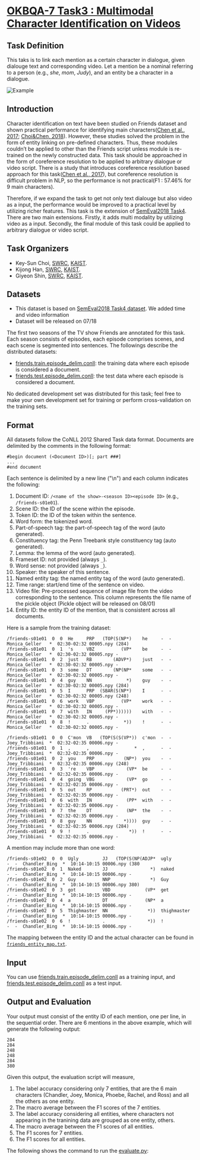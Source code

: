 # [OKBQA-7 Task3 : Multimodal Character Identification on Videos](http://7.okbqa.org/task/3)

## Task Definition
This taks is to link each mention as a certain character in dialogue, given dialouge text and corresponding video. 
Let a mention be a nominal referring to a person (e.g., *she*, *mom*, *Judy*), and an entity be a character in a dialogue.

![Example](https://image.ibb.co/fm4iP8/multi_modal_character_identification.png)

## Introduction
Character identification on text have been studied on Friends dataset and shown practical performance for identifying main characters([Chen et al., 2017](http://www.aclweb.org/anthology/K17-1023); [Choi&Chen, 2018](http://www.aclweb.org/anthology/S18-1007)).  However, these studies solved the problem in the form of entity linking on pre-defined characters. Thus, these modules couldn’t be applied to other than the Friends script unless module is re-trained on the newly constructed data. This task should be approached in the form of coreference resolution to be applied to arbitrary dialogue or video script. There is a study that introduces coreference resolution based approach for this task([Chen et al., 2017](http://www.aclweb.org/anthology/K17-1023)), but coreference resolution is difficult problem in NLP, so the performance is not practical(F1 : 57.46% for 9 main characters). 

Therefore, if we expand the task to get not only text dialouge but also video as a input, the performance would be improved to a practical level by utilizing richer features.  This task is the extension of [SemEval2018 Task4](https://github.com/emorynlp/semeval-2018-task4). There are two main extensions. Firstly, it adds multi modality by utilizing video as a input. Secondly, the final module of this task could be applied to arbitrary dialogue or video script.

## Task Organizers

* Key-Sun Choi, [SWRC](http://semanticweb.kaist.ac.kr/), [KAIST](http://www.kaist.edu).
* Kijong Han, [SWRC](http://semanticweb.kaist.ac.kr/), [KAIST](http://www.kaist.edu).
* Giyeon Shin, [SWRC](http://semanticweb.kaist.ac.kr/), [KAIST](http://www.kaist.edu).

## Datasets
* This dataset is based on [SemEval2018 Task4 dataset](https://github.com/emorynlp/semeval-2018-task4). We added time and video information
* Dataset will be released on 07/18

The first two seasons of the TV show Friends are annotated for this task. 
Each season consists of episodes, each episode comprises scenes, and each scene is segmented into sentences. 
The followings describe the distributed datasets:

* [friends.train.episode_delim.conll](data/friends.train.episode_delim.conll): the training data where each episode is considered a document.
* [friends.test.episode_delim.conll](data/friends.test.episode_delim.conll): the test data where each episode is considered a document.

No dedicated development set was distributed for this task; feel free to make your own development set for training or perform cross-validation on the training sets.

## Format
All datasets follow the CoNLL 2012 Shared Task data format.
Documents are delimited by the comments in the following format:

```
#begin document (<Document ID>)[; part ###]
...
#end document
```

Each sentence is delimited by a new line ("\n") and each column indicates the following:

1. Document ID: `/<name of the show>-<season ID><episode ID>` (e.g., `/friends-s01e01`).
1. Scene ID: the ID of the scene within the episode.
1. Token ID: the ID of the token within the sentence.
1. Word form: the tokenized word.
1. Part-of-speech tag: the part-of-speech tag of the word (auto generated).
1. Constituency tag: the Penn Treebank style constituency tag (auto generated).
1. Lemma: the lemma of the word (auto generated).
1. Frameset ID: not provided (always `_`).
1. Word sense: not provided (always `_`).
1. Speaker: the speaker of this sentence.
1. Named entity tag: the named entity tag of the word (auto generated).
1. Time range: start/end time of the sentence on video.
1. Video file: Pre-processed sequence of image file from the video corresponding to the sentence. This column represents the file name of the pickle object
(Pickle object will be released on 08/01)
1. Entity ID: the entity ID of the mention, that is consistent across all documents.

Here is a sample from the training dataset:

```
/friends-s01e01  0  0  He     PRP   (TOP(S(NP*)    he     -  -  Monica_Geller   *  02:30-02:32 00005.npy (284)
/friends-s01e01  0  1  's     VBZ          (VP*    be     -  -  Monica_Geller   *  02:30-02:32 00005.npy -
/friends-s01e01  0  2  just   RB        (ADVP*)    just   -  -  Monica_Geller   *  02:30-02:32 00005.npy -
/friends-s01e01  0  3  some   DT        (NP(NP*    some   -  -  Monica_Geller   *  02:30-02:32 00005.npy -
/friends-s01e01  0  4  guy    NN             *)    guy    -  -  Monica_Geller   *  02:30-02:32 00005.npy (284)
/friends-s01e01  0  5  I      PRP  (SBAR(S(NP*)    I      -  -  Monica_Geller   *  02:30-02:32 00005.npy (248)
/friends-s01e01  0  6  work   VBP          (VP*    work   -  -  Monica_Geller   *  02:30-02:32 00005.npy -
/friends-s01e01  0  7  with   IN     (PP*))))))    with   -  -  Monica_Geller   *  02:30-02:32 00005.npy -
/friends-s01e01  0  8  !      .             *))    !      -  -  Monica_Geller   *  02:30-02:32 00005.npy -
```
```
/friends-s01e01  0  0  C'mon  VB   (TOP(S(S(VP*))  c'mon  -  -  Joey_Tribbiani  *  02:32-02:35 00006.npy -
/friends-s01e01  0  1  ,      ,                 *  ,      -  -  Joey_Tribbiani  *  02:32-02:35 00006.npy -
/friends-s01e01  0  2  you    PRP           (NP*)  you    -  -  Joey_Tribbiani  *  02:32-02:35 00006.npy (248)
/friends-s01e01  0  3  're    VBP            (VP*  be     -  -  Joey_Tribbiani  *  02:32-02:35 00006.npy -
/friends-s01e01  0  4  going  VBG            (VP*  go     -  -  Joey_Tribbiani  *  02:32-02:35 00006.npy -
/friends-s01e01  0  5  out    RP           (PRT*)  out    -  -  Joey_Tribbiani  *  02:32-02:35 00006.npy -
/friends-s01e01  0  6  with   IN             (PP*  with   -  -  Joey_Tribbiani  *  02:32-02:35 00006.npy -
/friends-s01e01  0  7  the    DT             (NP*  the    -  -  Joey_Tribbiani  *  02:32-02:35 00006.npy -
/friends-s01e01  0  8  guy    NN            *))))  guy    -  -  Joey_Tribbiani  *  02:32-02:35 00006.npy (284)
/friends-s01e01  0  9  !      .               *))  !      -  -  Joey_Tribbiani  *  02:32-02:35 00006.npy -
```

A mention may include more than one word:

```
/friends-s01e02  0  0  Ugly         JJ   (TOP(S(NP(ADJP*  ugly         -  -  Chandler_Bing  *  10:14-10:15 00006.npy (380
/friends-s01e02  0  1  Naked        JJ                *)  naked        -  -  Chandler_Bing  *  10:14-10:15 00006.npy -
/friends-s01e02  0  2  Guy          NNP               *)  Guy          -  -  Chandler_Bing  *  10:14-10:15 00006.npy 380)
/friends-s01e02  0  3  got          VBD             (VP*  get          -  -  Chandler_Bing  *  10:14-10:15 00006.npy -
/friends-s01e02  0  4  a            DT              (NP*  a            -  -  Chandler_Bing  *  10:14-10:15 00006.npy -
/friends-s01e02  0  5  Thighmaster  NN               *))  thighmaster  -  -  Chandler_Bing  *  10:14-10:15 00006.npy -
/friends-s01e02  0  6  !            .                *))  !            -  -  Chandler_Bing  *  10:14-10:15 00006.npy -
```

The mapping between the entity ID and the actual character can be found in [`friends_entity_map.txt`](data/friends_entity_map.txt).

## Input
You can use [friends.train.episode_delim.conll](data/friends.train.episode_delim.conll) as a training input, and [friends.test.episode_delim.conll](data/friends.test.episode_delim.conll) as a test input.

## Output and Evaluation
Your output must consist of the entity ID of each mention, one per line, in the sequential order.  There are 6 mentions in the above example, which will generate the following output:

```
284
284
248
248
284
380
```

Given this output, the evaluation script will measure,

1. The label accuracy considering only 7 entities, that are the 6 main characters (Chandler, Joey, Monica, Phoebe, Rachel, and Ross) and all the others as one entity.
1. The macro average between the F1 scores of the 7 entities.
1. The label accuracy considering all entities, where characters not appearing in the tranining data are grouped as one entity, others.
1. The macro average between the F1 scores of all entities.
1. The F1 scores for 7 entities.
1. The F1 scores for all entities.

The following shows the command to run the [evaluate.py](src/evaluate.py):
